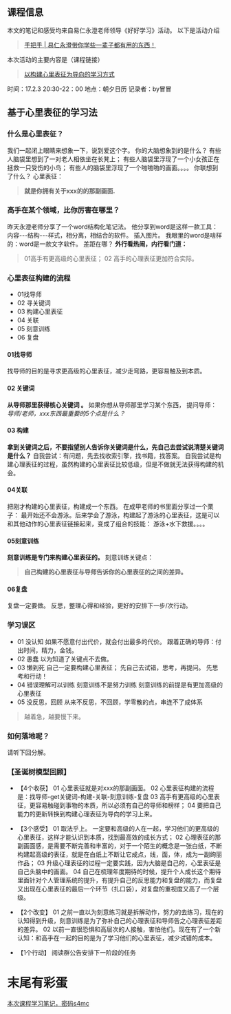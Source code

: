 ## 课程信息
本文的笔记和感受均来自易仁永澄老师领导《好好学习》活动。
以下是活动介绍
> [手把手 | 易仁永澄带你学些一辈子都有用的东西！](https://mp.weixin.qq.com/s?__biz=MzI0MTA0MzcxMw==&mid=2650453324&idx=1&sn=0cb24476766d511a695512e3a31a4583&pass_ticket=AOFH8A7l6bvVTisr1m67O21kVpruojAuGD4VyfqUiZ1y57F2bYakz4N3JLiyk3A5)

本次活动的主要内容是（课程链接）
> [以构建心里表征为导向的学习方式](https://www.sortime.com/v/wx/activity/feeds/bd6e2a41-f3b3-4e02-a12a-17944a164645)


时间：17.2.3 20:30-22：00
地点：朝夕日历
记录者：by冒冒

## 基于心里表征的学习法
### 什么是心里表征？
我们一起闭上眼睛来想象一下，说到爱这个字。
你的大脑想象到的是什么？
有些人脑袋里想到了一对老人相依坐在长凳上；
有些人脑袋里浮现了一个小女孩正在拯救一只受伤的小鸟；
有些人的脑袋里浮现了一个啪啪啪的画面。。。。
你联想到了什么？
心里表征：
> **就是你拥有关于xxx的的那副画面.**

### 高手在某个领域，比你厉害在哪里？
昨天永澄老师分享了一个word结构化笔记法。
他分享到word是这样一款工具：内容---结构---样式，相分离，相结合的软件。
插入图片。
我眼里的word是啥样的：word是一款文字软件。
差距在哪？
**外行看热闹，内行看门道：**
> 01高手有更高级的心里表征；
02 高手的心理表征更加符合实际。



### 心里表征构建的流程
- 01找导师
- 02 寻关键词
- 03 构建心里表征
- 04 关联
- 05 刻意训练
- 06 复盘

####  01找导师
找导师的目的是寻求更高级的心里表征，减少走弯路，更容易触及到本质。


#### 02 关键词
**从导师那里获得核心关键词 。**
如果你想从导师那里学习某个东西，
提问导师：
*导师/老师，xxx东西最重要的5个点是什么？*

#### 03 构建
**拿到关键词之后，不要指望别人告诉你关键词是什么，先自己去尝试说清楚关键词是什么？**
自我尝试：有问题，先去找收索引擎，找书籍，找答案。
自我尝试是构建心理表征的过程，虽然构建的心里表征比较低级，但是不做就无法获得构建的机会。

#### 04关联
把刚才构建的心里表征，构建成一个东西。
在成甲老师的书里面分享过一个栗子：
最开始还不会游泳。后来学会了游泳，构建起了游泳的心里表征，这是可以和其他动作的心里表征链接起来，变成了组合的技能：
游泳+水下救援。。。。

#### 05刻意训练
**刻意训练是专门来构建心里表征的。**
刻意训练关键点：
> **自己构建的心里表征与导师告诉你的心里表征的之间的差异。**

#### 06复盘
复盘一定要做。
反思，整理心得和经验，更好的安排下一步/次行动。

### 学习误区
- 01 没认知
如果不愿意付出代价，就会付出最多的代价。
跟着正确的导师：付出时间，精力，金钱。
- 02 愚蠢
以为知道了关键点不去做。
- 03 懒到死
自己一定要构建心里表征；
先自己去试错，思考，再提问。
先思考和行动！
- 04 错误理解可以训练
刻意训练不是努力训练
刻意训练的前提是有更加高级的心里表征
- 05  没反思，回顾
从来不反思，不回顾，学零散的点，串连不了成体系

> 越着急，越要慢下来。


### 如何落地呢？
请听下回分解。



### 【圣诞树模型回顾】
- 【4个收获】
01 心里表征就是对xxx的那副画面。
02 心里表征构建的流程是：找导师-get关键词-构建-关联-刻意训练-复盘
03 高手有更高级的心里表征，更容易触碰到事物的本质，所以必须有自己的导师和榜样；
04 要把自己能力的更新转换到构建心理表征为导向的学习上来。

- 【3个感受】
01 取法乎上。 一定要和高级的人在一起，学习他们的更高级的心里表征，这样才能认识到本质，找到最高效的成长方式；
02 心理表征的那副画面感，是需要不断完善和丰富的，对于一个陌生的概念是一张白纸，不断构建起高级的表征，就是在白纸上不断让它成点，线，面，体，成为一副绚丽作品；
03 升级心理表征的过程一定要实践，因为大脑是自己的，心里表征是自己头脑中的画面。
04 自己在梳理年度期待的时候，提升个人成长这个期待里面针对个人管理系统的提升，有提升自己的反思能力和复盘的能力，而复盘又出现在心里表征的最后一个环节（扎口袋），对复盘的重视度又高了一个层级。

- 【2个改变】
01  之前一直以为刻意练习就是拆解动作，努力的去练习，现在的认知得到升级，刻意训练是为了弥补自己的心理表征和导师告之心理表征差距的差异。
02 以前一直很恐惧和高层次的人接触，害怕他们。现在有了一个新认知：和高手在一起的目的是为了学习他们的心里表征，减少试错的成本。

- 【1个行动】
阅读群公告安排下一阶段的任务

# 末尾有彩蛋
[本次课程学习笔记，密码s4mc](http://pan.baidu.com/s/1o8Je3NG)

